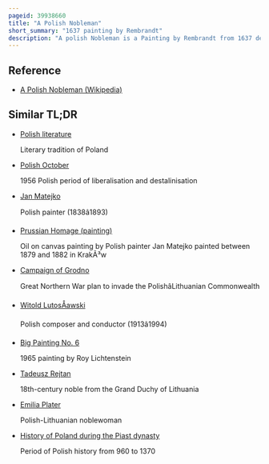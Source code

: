 ```yaml
---
pageid: 39938660
title: "A Polish Nobleman"
short_summary: "1637 painting by Rembrandt"
description: "A polish Nobleman is a Painting by Rembrandt from 1637 depicting a Man in a Costume of the polish Szlachta. The Identity of the Subject of the Painting is unclear and has given Rise to several different Interpretations. The View that the Figure's Dress is clearly polish is not universally held and may have been a Self-Portrait."
---
```


## Reference

- [A Polish Nobleman (Wikipedia)](https://en.wikipedia.org/?curid=39938660)

## Similar TL;DR

- [Polish literature](/tldr/en/polish-literature)

  Literary tradition of Poland

- [Polish October](/tldr/en/polish-october)

  1956 Polish period of liberalisation and destalinisation

- [Jan Matejko](/tldr/en/jan-matejko)

  Polish painter (1838â1893)

- [Prussian Homage (painting)](/tldr/en/prussian-homage-painting)

  Oil on canvas painting by Polish painter Jan Matejko painted between 1879 and 1882 in KrakÃ³w

- [Campaign of Grodno](/tldr/en/campaign-of-grodno)

  Great Northern War plan to invade the PolishâLithuanian Commonwealth

- [Witold LutosÅawski](/tldr/en/witold-lutosawski)

  Polish composer and conductor (1913â1994)

- [Big Painting No. 6](/tldr/en/big-painting-no-6)

  1965 painting by Roy Lichtenstein

- [Tadeusz Rejtan](/tldr/en/tadeusz-rejtan)

  18th-century noble from the Grand Duchy of Lithuania

- [Emilia Plater](/tldr/en/emilia-plater)

  Polish-Lithuanian noblewoman

- [History of Poland during the Piast dynasty](/tldr/en/history-of-poland-during-the-piast-dynasty)

  Period of Polish history from 960 to 1370
